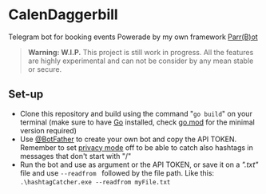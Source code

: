 # CalenDaggerbill

Telegram bot for booking events
Powerade by my own framework [Parr(B)ot](https://github.com/DazFather/parrbot)


> **Warning: W.I.P.**
> This project is still work in progress. All the features are highly experimental and can not be consider by any mean stable or secure.


## Set-up
 - Clone this repository and build using the command "`go build`" on your terminal (make sure to have [Go](https://go.dev/) installed, check [go.mod](./go.mod) for the minimal version required)
 - Use [@BotFather](https:/t.me/BotFather) to create your own bot and copy the API TOKEN. Remember to set [privacy mode](https://core.telegram.org/bots#privacy-mode) off to be able to catch also hashtags in messages that don't start with "/"
 - Run the bot and use as argument or the API TOKEN, or save it on a _".txt"_ file and use  `--readfrom ` followed by the file path. Like this: `.\hashtagCatcher.exe --readfrom myFile.txt`
